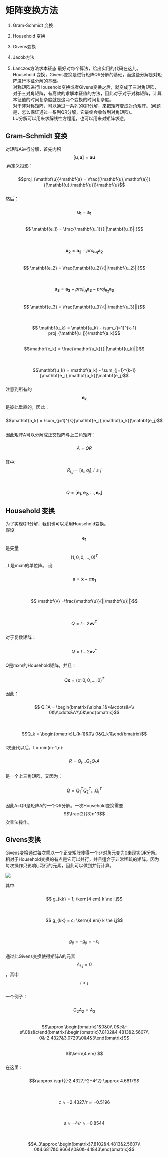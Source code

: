 # 矩阵变换方法

1. Gram-Schmidt 变换

2. Household 变换

3. Givens变换

4. Jacob方法

5. Lanczos方法求本征态
最好对每个算法，给出实用的代码在这儿。  
Household 变换，Givens变换是进行矩阵QR分解的基础，而这些分解是对矩阵进行本征分解的基础。  
对称矩阵进行Household变换或者Givens变换之后，就变成了三对角矩阵，对于三对角矩阵，有高效的求解本征值的方法，因此对于对于对称矩阵，计算本征值的时间复杂度就是这两个变换的时间复杂度。  
对于非对称矩阵，可以通过一系列的QR分解，来把矩阵变成对角矩阵。\(问题是，怎么保证通过一系列QR分解，它最终会收敛到对角矩阵\)。  
LU分解可以用来求解线性方程组，也可以用来对矩阵求逆。

## Gram-Schmidt 变换

对矩阵A进行分解，首先内积$$[\mathbf{u},\mathbf{a}] = \mathbf{a}\mathbf{u}$$,再定义投影：  
&emsp;&emsp;$$proj_{\mathbf{u}}\mathbf{a} = \frac{[\mathbf{u},\mathbf{a}]}{[\mathbf{u},\mathbf{u}]}\mathbf{u}$$  
然后：  
&emsp;&emsp;$$ \mathbf{u_1} = \mathbf{a_1}$$&emsp;&emsp;$$ \mathbf{e_1} = \frac{\mathbf{u_1}}{||\mathbf{u_1}||}$$  
&emsp;&emsp;$$ \mathbf{u_2} = \mathbf{a_2} - proj_{\mathbf{u_1}}\mathbf{a_2}$$&emsp;&emsp;$$ \mathbf{e_2} = \frac{\mathbf{u_2}}{||\mathbf{u_2}||}$$  
&emsp;&emsp;$$\mathbf{u_3} = \mathbf{a_3} - proj_{\mathbf{u_1}}\mathbf{a_3}-proj_{\mathbf{u_2}}\mathbf{a_3}$$&emsp;&emsp;$$ \mathbf{e_3} = \frac{\mathbf{u_3}}{||\mathbf{u_3}||}$$  
&emsp;&emsp;$$ \mathbf{u_k} = \mathbf{a_k} - \sum_{j=1}^{k-1} proj_{\mathbf{u_j}}\mathbf{a_k}$$&emsp;&emsp;$$\mathbf{e_k} = \frac{\mathbf{u_k}}{||\mathbf{u_k}||}$$  
&emsp;&emsp;$$\mathbf{u_k} = \mathbf{a_k} - \sum_{j=1}^{k-1}[\mathbf{e_j},\mathbf{a_k}]\mathbf{e_j}$$  
注意到所有的$$\mathbf{e_k}$$是彼此垂直的，因此：  
&emsp;&emsp;$$\mathbf{a_k} = \sum_{j=1}^{k}[\mathbf{e_j},\mathbf{a_k}]\mathbf{e_j}$$  
因此矩阵A可以分解成正交矩阵与上三角矩阵：  
&emsp;&emsp;$$ A =QR$$  
其中:  $$R_{i,j} = [e_i,a_j], i\le j$$  
&emsp;&emsp;$$ Q = [\mathbf{e_1},\mathbf{e_2},...,\mathbf{e_n}]$$

## Household 变换

为了实现QR分解，我们也可以采用Household变换。  
假设$$\mathbf{e_1}$$是矢量$$(1,0,0,...,0)^T$$, I 是mxm的单位阵。 设:  
&emsp;&emsp;$$ \mathbf{u} = \mathbf{x} - \alpha \mathbf{e_1}$$  
&emsp;&emsp;$$ \mathbf{v} =\frac{\mathbf{u}}{||\mathbf{u}||}$$  
&emsp;&emsp;$$ Q = I - 2\mathbf{vv^T} $$  
对于复数矩阵：  
&emsp;&emsp;$$Q = I - 2\mathbf{vv^*} $$  
Q是mxm的Household矩阵，并且：  
&emsp;&emsp;$$Q\mathbf{x} = (\alpha,0,0,...,0)^T $$  
因此：  
&emsp;&emsp;$$ Q_1A = \begin{bmatrix}\alpha_1&*&\cdots&*\\ 0&\\\cdots&A'\\0&\end{bmatrix}$$  
&emsp;&emsp;$$Q_k = \begin{bmatrix}I_{k-1}&0\\ 0&Q_k'&\end{bmatrix}$$  
t次迭代以后，t = min\(m-1,n\):  
&emsp;&emsp;$$R = Q_t...Q_2Q_1A$$  
是一个上三角矩阵，又因为：  
&emsp;&emsp;$$Q = Q_1^TQ_2^T...Q_t^T$$  
因此A=QR是矩阵A的一个QR分解。一次Household变换需要$$\frac{2}{3}n^3$$次乘法操作。

## Givens变换

Givens变换通过每次乘以一个正交矩阵使得一个非对角元变为0来现实QR分解。相对于Household变换的有点是它可以并行，并且适合于非常稀疏的矩阵。因为每次操作只影响i,j两行的元素，因此可以做到并行计算。  

![](/assets/Givens_sin.png)  

其中:  
&emsp;&emsp;$$ g_{kk} = 1; \kern{4 em} k \ne i,j$$  
&emsp;&emsp;$$ g_{kk} = c; \kern{4 em} k \ne i,j$$  
&emsp;&emsp;$$g_{ij} = -g_{ji} = -s;$$  
通过此Givens变换使得矩阵A的元素$$A_{i,j} = 0$$，其中$$i < j$$  
一个例子：  
&emsp;&emsp;$$G_2A_2 = A_3$$
&emsp;&emsp;&emsp;&emsp;&emsp;$$\approx \begin{bmatrix}1&0&0\\ 0&c&-s\\0&s&c\end{bmatrix}\begin{bmatrix}7.8102&4.4813&2.5607\\ 0&-2.4327&3.0729\\0&4&3\end{bmatrix}$$  
$$\kern{4 em} $$  
在这里：  
&emsp;&emsp;$$r\approx \sqrt{(-2.4327)^2+4^2} \approx 4.6817$$  
&emsp;&emsp;$$c\approx -2.4327/r \approx -0.5196$$  
&emsp;&emsp;$$s\approx -4/r \approx -0.8544$$    
&emsp;&emsp;$$A_3\approx \begin{bmatrix}7.8102&4.4813&2.5607\\ 0&4.6817&0.9664\\0&0&-4.1843\end{bmatrix}$$ 

